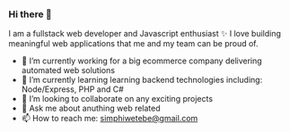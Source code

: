 ### Hi there 👋


I am a fullstack web developer and Javascript enthusiast ✨
I love building meaningful web applications that me and my team can be proud of.

- 🔭 I’m currently working for a big ecommerce company delivering automated web solutions
- 🌱 I’m currently learning learning backend technologies including: Node/Express, PHP and C#
- 👯 I’m looking to collaborate on any exciting projects
- 💬 Ask me about anuthing web related
- 📫 How to reach me: simphiwetebe@gmail.com

